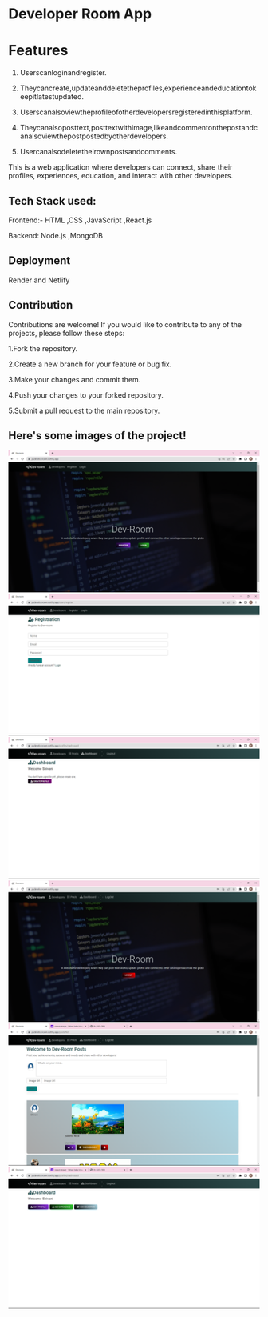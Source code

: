 # Developer Room App

# Features

1. Userscanloginandregister.

2. Theycancreate,updateanddeletetheprofiles,experienceandeducationtokeepitlatestupdated.

3. Userscanalsoviewtheprofileofotherdevelopersregisteredinthisplatform.

4. Theycanalsoposttext,posttextwithimage,likeandcommentonthepostandcanalsoviewthepostpostedbyotherdevelopers.

5. Usercanalsodeletetheirownpostsandcomments.


This is a web application where developers can connect, share their profiles, experiences, education, and interact with other developers.


## Tech Stack used: 

 Frontend:-
HTML
,CSS
,JavaScript
,React.js

 Backend:
Node.js
,MongoDB

## Deployment
Render and Netlify



## Contribution
Contributions are welcome! If you would like to contribute to any of the projects, please follow these steps:

1.Fork the repository.

2.Create a new branch for your feature or bug fix.

3.Make your changes and commit them.

4.Push your changes to your forked repository.

5.Submit a pull request to the main repository.

## Here's some images of the project!
![Image 1](images/1.png)
![Image 2](images/2.png)
![Image 3](images/3.png)
![Image 4](images/4.png)
![Image 5](images/5.png)
![Image 6](images/6.png)



